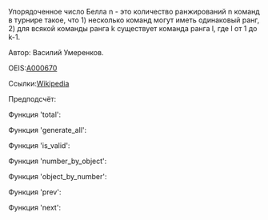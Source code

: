 Упорядоченное число Белла n - это количество ранжирований n команд в турнире такое, что 1) несколько команд могут иметь одинаковый ранг, 2) для всякой команды ранга k существует команда ранга l, где l от 1 до k-1.

Автор: Василий Умеренков.

OEIS:[A000670](https://oeis.org/A000670)

Ссылки:[Wikipedia](https://en.wikipedia.org/wiki/Ordered_Bell_number)

Предподсчёт:

Функция 'total':

Функция 'generate_all':

Функция 'is_valid':

Функция 'number_by_object':

Функция 'object_by_number':

Функция 'prev':

Функция 'next':
